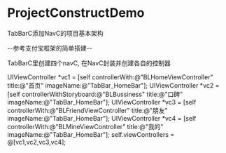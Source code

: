# ProjectConstructDemo
TabBarC添加NavC的项目基本架构

--参考支付宝框架的简单搭建--

TabBarC里创建四个navC, 在NavC封装并创建各自的控制器

UIViewController *vc1 = [self controllerWith:@"BLHomeViewController" title:@"首页" imageName:@"TabBar_HomeBar"];
UIViewController *vc2 = [self controllerWithStoryboard:@"BLBussiness" title:@"口碑" imageName:@"TabBar_HomeBar"];
UIViewController *vc3 = [self controllerWith:@"BLFriendViewController" title:@"朋友" imageName:@"TabBar_HomeBar"];
UIViewController *vc4 = [self controllerWith:@"BLMineViewController" title:@"我的" imageName:@"TabBar_HomeBar"];
self.viewControllers = @[vc1,vc2,vc3,vc4];
